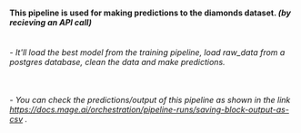 #### This pipeline is used for making predictions to the diamonds dataset. *(by recieving an API call)* </br> </br>
###### - It'll load the best model from the training pipeline, load raw_data from a postgres database, clean the data and make predictions.</br></br>
###### - You can check the predictions/output of this pipeline as shown in the link https://docs.mage.ai/orchestration/pipeline-runs/saving-block-output-as-csv .</br></br>
